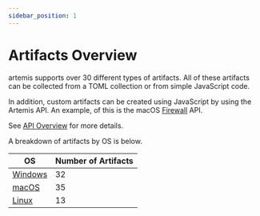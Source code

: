 ```yaml
---
sidebar_position: 1
---
```


# Artifacts Overview

artemis supports over 30 different types of artifacts. All of these artifacts
can be collected from a TOML collection or from simple JavaScript code.

In addition, custom artifacts can be created using JavaScript by using the
Artemis API. An example, of this is the macOS
[Firewall](https://github.com/puffyCid/artemis-api/blob/main/src/macos/plist/firewall.ts)
API.

See [API Overview](../API/overview.md) for more details.

A breakdown of artifacts by OS is below.

| OS                      | Number of Artifacts |
| ----------------------- | ------------------- |
| [Windows](./windows.md) | 32                  |
| [macOS](./macos.md)     | 35                  |
| [Linux](./linux.md)     | 13                  |
